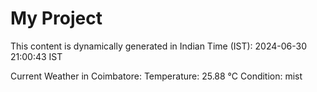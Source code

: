 # My Project

This content is dynamically generated in Indian Time (IST): 2024-06-30 21:00:43 IST


Current Weather in Coimbatore:
Temperature: 25.88 °C
Condition: mist
